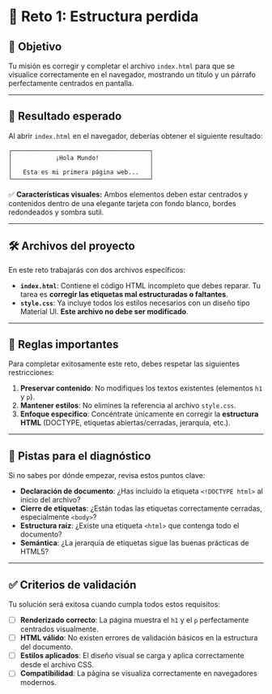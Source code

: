 # 🧩 Reto 1: Estructura perdida

## 🎯 Objetivo

Tu misión es corregir y completar el archivo `index.html` para que se visualice correctamente en el navegador, mostrando un título y un párrafo perfectamente centrados en pantalla.

---

## 🧪 Resultado esperado

Al abrir `index.html` en el navegador, deberías obtener el siguiente resultado:

```
┌──────────────────────────────────────┐
│            ¡Hola Mundo!              │
│                                      │
│   Esta es mi primera página web...   │
└──────────────────────────────────────┘
```

✅ **Características visuales:** Ambos elementos deben estar centrados y contenidos dentro de una elegante tarjeta con fondo blanco, bordes redondeados y sombra sutil.

---

## 🛠️ Archivos del proyecto

En este reto trabajarás con dos archivos específicos:

- **`index.html`**: Contiene el código HTML incompleto que debes reparar. Tu tarea es **corregir las etiquetas mal estructuradas o faltantes**.
- **`style.css`**: Ya incluye todos los estilos necesarios con un diseño tipo Material UI. **Este archivo no debe ser modificado**.

---

## 📌 Reglas importantes

Para completar exitosamente este reto, debes respetar las siguientes restricciones:

1. **Preservar contenido**: No modifiques los textos existentes (elementos `h1` y `p`).
2. **Mantener estilos**: No elimines la referencia al archivo `style.css`.
3. **Enfoque específico**: Concéntrate únicamente en corregir la **estructura HTML** (DOCTYPE, etiquetas abiertas/cerradas, jerarquía, etc.).

---

## 🧠 Pistas para el diagnóstico

Si no sabes por dónde empezar, revisa estos puntos clave:

- **Declaración de documento**: ¿Has incluido la etiqueta `<!DOCTYPE html>` al inicio del archivo?
- **Cierre de etiquetas**: ¿Están todas las etiquetas correctamente cerradas, especialmente `<body>`?
- **Estructura raíz**: ¿Existe una etiqueta `<html>` que contenga todo el documento?
- **Semántica**: ¿La jerarquía de etiquetas sigue las buenas prácticas de HTML5?

---

## ✅ Criterios de validación

Tu solución será exitosa cuando cumpla todos estos requisitos:

- [ ] **Renderizado correcto**: La página muestra el `h1` y el `p` perfectamente centrados visualmente.
- [ ] **HTML válido**: No existen errores de validación básicos en la estructura del documento.
- [ ] **Estilos aplicados**: El diseño visual se carga y aplica correctamente desde el archivo CSS.
- [ ] **Compatibilidad**: La página se visualiza correctamente en navegadores modernos.

